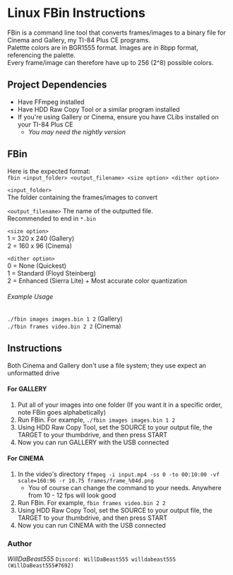 # Linux FBin Instructions

FBin is a command line tool that converts frames/images to a binary file for Cinema and Gallery, my TI-84 Plus CE programs.  
Palettte colors are in BGR1555 format. Images are in 8bpp format, referencing the palette.  
Every frame/image can therefore have up to 256 (2^8) possible colors.   

## Project Dependencies  

* Have FFmpeg installed
* Have HDD Raw Copy Tool or a similar program installed  
* If you're using Gallery or Cinema, ensure you have CLibs installed on your TI-84 Plus CE
    * _You may need the nightly version_

## FBin  

Here is the expected format:  
```fbin <input_folder> <output_filename> <size option> <dither option>```  

```<input_folder>```  
The folder containing the frames/images to convert  

```<output_filename>```
The name of the outputted file.  
Recommended to end in ```*.bin```

```<size option>```  
1 = 320 x 240 (Gallery)  
2 = 160 x 96 (Cinema)  

```<dither option>```  
0 = None (Quickest)  
1 = Standard (Floyd Steinberg)  
2 = Enhanced  (Sierra Lite) + Most accurate color quantization  

###### Example Usage  
```./fbin images images.bin 1 2``` (Gallery)  
```./fbin frames video.bin 2 2``` (Cinema)  

## Instructions

Both Cinema and Gallery don't use a file system; they use expect an unformatted drive

#### For GALLERY

1. Put all of your images into one folder (If you want it in a specific order, note FBin goes alphabetically)  
2. Run FBin. For example, ```./fbin images images.bin 1 2```  
3. Using HDD Raw Copy Tool, set the SOURCE to your output file, the TARGET to your thumbdrive, and then press START  
4. Now you can run GALLERY with the USB connected  

#### For CINEMA  

1. In the video's directory ```ffmpeg -i input.mp4 -ss 0 -to 00:10:00 -vf scale=160:96 -r 10.75 frames/frame_%04d.png```
    * You of course can change the command to your needs. Anywhere from 10 - 12 fps will look good  
2. Run FBin. For example, ```fbin frames video.bin 2 2```  
3. Using HDD Raw Copy Tool, set the SOURCE to your output file, the TARGET to your thumbdrive, and then press START  
4. Now you can run CINEMA with the USB connected

### Author  
_WillDaBeast555_ ```Discord: WillDaBeast555 willdabeast555``` ```(WillDaBeast555#7692)```
